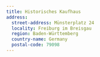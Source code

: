 ```yaml
---
title: Historisches Kaufhaus
address:
  street-address: Münsterplatz 24
  locality: Freiburg im Breisgau
  region: Baden-Württemberg
  country-name: Germany
  postal-code: 79098
---
```


